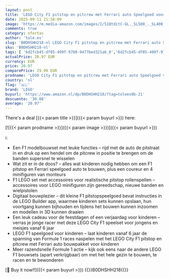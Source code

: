 ```yaml
---
layout: post
title: 'LEGO City F1 pitstop en pitcrew met Ferrari auto Speelgoed voor 6 jaar en Ouder  Formule 1 Pit Stop Bouwpakket voor Kinderen met Coureur Minifiguur  4 Mechanismen  Reservewiel & Wielpistolen 60443'
date: 2025-09-11 21:58:09
image: 'https://m.media-amazon.com/images/I/51QtditC-GL._SL500_._SL400_.jpg'
comments: true
category: ofertas
author: 'tole.es'
slug: 'B0DHSHH218-nl LEGO City F1 pitstop en pitcrew met Ferrari auto Speelgoed...'
sku: 'B0DHSHH218-nl'
tags: [ '6d2fcb45-df05-499f-9780-9477bed321a6_0','6d2fcb45-df05-499f-9780-9477bed321a6_501','Arborist Merchandising Root','Bouw- & constructiespeelgoed','Creatieve spellen','Educatief speelgoed','Self Service','Special Features Stores','Speelgoed & spellen','Speelgoedbouwsets','lego','🇳🇱', ]
actualPrice: 20.97 EUR
currency: EUR
price: 20.97
comparePrice: 29.99 EUR
prodname: 'LEGO City F1 pitstop en pitcrew met Ferrari auto Speelgoed voor 6 jaar en Ouder  Formule 1 Pit Stop Bouwpakket voor Kinderen met Coureur Minifiguur  4 Mechanismen  Reservewiel & Wielpistolen 60443'
country: 'nl'
flag: '🇳🇱'
brand: 'LEGO'
buyurl: 'https://www.amazon.nl/dp/B0DHSHH218/?tag=tolees0b-21'
descuento: '30.08'
average: '20.97'
---
```


There's a deal [{{< param title >}}]({{< param buyurl >}})  here:

[![{{< param prodname >}}]({{< param image >}})]({{< param buyurl >}})

ℹ️:

- Een F1 modelbouwset met leuke functies – rijd met de auto de pitstraat in en druk op een hendel om de pitcrew in positie te brengen om de banden supersnel te wisselen
- Wat zit er in de doos? – alles wat kinderen nodig hebben om een F1 pitstop en Ferrari speelgoed auto te bouwen, plus een coureur en 4 minifiguren van monteurs
- F1 LEGO set met accessoires voor realistische pitstop rollenspellen – accessoires voor LEGO minifiguren zijn gereedschap, nieuwe banden en wielpistolen
- Digitaal bouwplezier – dit kleine F1 pitstopspeelgoed bevat instructies in de LEGO Builder app, waarmee kinderen sets kunnen opslaan, hun voortgang kunnen bijhouden en tijdens het bouwen kunnen inzoomen en modellen in 3D kunnen draaien
- Een leuk cadeau voor de feestdagen of een verjaardag voor kinderen – verras je jonge racer met deze LEGO City F1 speelset voor jongens en meisjes vanaf 6 jaar
- LEGO F1 speelgoed voor kinderen – laat kinderen vanaf 6 jaar de spanning van Formule 1 races naspelen met het LEGO City F1 pitstop en pitcrew met Ferrari auto bouwpakket voor kinderen
- Meer razendsnelle Formule 1 actie – kijk ook eens naar de andere LEGO F1 bouwsets (apart verkrijgbaar) om met het hele gezin te bouwen, te racen en te bewonderen

[🛒 Buy it now!!]({{< param buyurl >}})
{{<world>}}B0DHSHH218{{</world>}}
